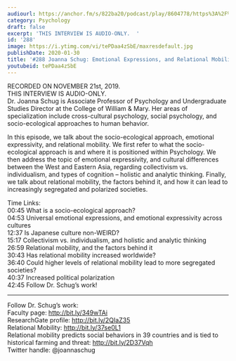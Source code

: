 ```yaml
---
audiourl: https://anchor.fm/s/822ba20/podcast/play/8604778/https%3A%2F%2Fd3ctxlq1ktw2nl.cloudfront.net%2Fproduction%2F2019-10-22%2F35308739-44100-2-575936544a2a2.m4a
category: Psychology
draft: false
excerpt: 'THIS INTERVIEW IS AUDIO-ONLY.  '
id: '288'
image: https://i.ytimg.com/vi/tePDaa4zSbE/maxresdefault.jpg
publishDate: 2020-01-30
title: '#288 Joanna Schug: Emotional Expressions, and Relational Mobility'
youtubeid: tePDaa4zSbE
---
```

<div class="timelinks">

RECORDED ON NOVEMBER 21st, 2019.  
THIS INTERVIEW IS AUDIO-ONLY.  
Dr. Joanna Schug is Associate Professor of Psychology and Undergraduate Studies Director at the College of William & Mary. Her areas of specialization include cross-cultural psychology, social psychology, and socio-ecological approaches to human behavior.

In this episode, we talk about the socio-ecological approach, emotional expressivity, and relational mobility. We first refer to what the socio-ecological approach is and where it is positioned within Psychology. We then address the topic of emotional expressivity, and cultural differences between the West and Eastern Asia, regarding collectivism vs. individualism, and types of cognition – holistic and analytic thinking. Finally, we talk about relational mobility, the factors behind it, and how it can lead to increasingly segregated and polarized societies.

Time Links:  
<time>00:45</time> What is a socio-ecological approach?   
<time>04:53</time> Universal emotional expressions, and emotional expressivity across cultures  
<time>12:37</time> Is Japanese culture non-WEIRD?  
<time>15:17</time> Collectivism vs. individualism, and holistic and analytic thinking  
<time>26:59</time> Relational mobility, and the factors behind it  
<time>30:43</time> Has relational mobility increased worldwide?  
<time>36:40</time> Could higher levels of relational mobility lead to more segregated societies?  
<time>40:37</time> Increased political polarization  
<time>42:45</time> Follow Dr. Schug’s work!

---

Follow Dr. Schug’s work:  
Faculty page: http://bit.ly/349wTAi  
ResearchGate profile: http://bit.ly/2QIaZ35  
Relational Mobility: http://bit.ly/37se0L1  
Relational mobility predicts social behaviors in 39 countries and is tied to historical farming and threat: http://bit.ly/2D37Vqh  
Twitter handle: @joannaschug
</div>

